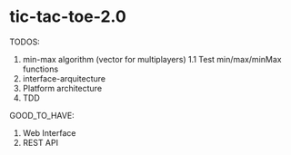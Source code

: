 # tic-tac-toe-2.0

TODOS:
1. min-max algorithm (vector for multiplayers)
1.1 Test min/max/minMax functions
2. interface-arquitecture
3. Platform architecture
4. TDD

GOOD_TO_HAVE:
1. Web Interface
2. REST API
